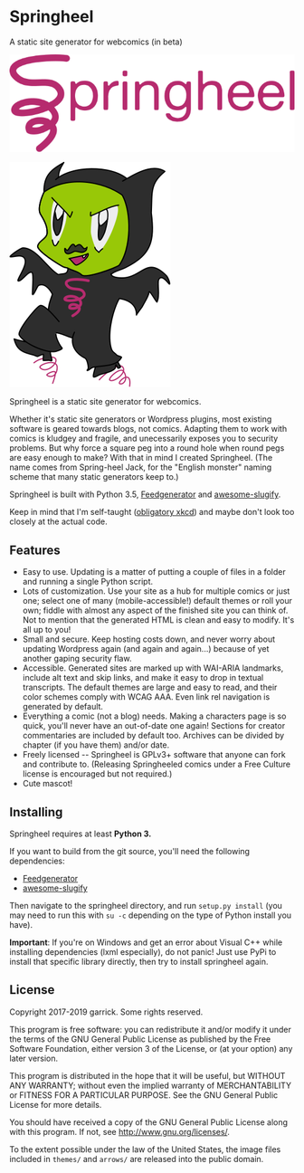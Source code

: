# Springheel
A static site generator for webcomics (in beta)

![](springheel-logo.svg)

![](jackie.svg)

Springheel is a static site generator for webcomics.

Whether it's static site generators or Wordpress plugins, most existing software is geared towards blogs, not comics. Adapting them to work with comics is kludgey and fragile, and unecessarily exposes you to security problems. But why force a square peg into a round hole when round pegs are easy enough to make? With that in mind I created Springheel. (The name comes from Spring-heel Jack, for the "English monster" naming scheme that many static generators keep to.)

Springheel is built with Python 3.5, [Feedgenerator](https://github.com/lkiesow/python-feedgen) and [awesome-slugify](https://github.com/dimka665/awesome-slugify).

Keep in mind that I'm self-taught \([obligatory xkcd](http://www.xkcd.com/1513/)\) and maybe don't look too closely at the actual code.

## Features

* Easy to use. Updating is a matter of putting a couple of files in a folder and running a single Python script.
* Lots of customization. Use your site as a hub for multiple comics or just one; select one of many (mobile-accessible!) default themes or roll your own; fiddle with almost any aspect of the finished site you can think of. Not to mention that the generated HTML is clean and easy to modify. It's all up to you!
* Small and secure. Keep hosting costs down, and never worry about updating Wordpress again (and again and again...) because of yet another gaping security flaw.
* Accessible. Generated sites are marked up with WAI-ARIA landmarks, include alt text and skip links, and make it easy to drop in textual transcripts. The default themes are large and easy to read, and their color schemes comply with WCAG AAA. Even link rel navigation is generated by default.
* Everything a comic (not a blog) needs. Making a characters page is so quick, you'll never have an out-of-date one again! Sections for creator commentaries are included by default too. Archives can be divided by chapter (if you have them) and/or date.
* Freely licensed -- Springheel is GPLv3+ software that anyone can fork and contribute to. (Releasing Springheeled comics under a Free Culture license is encouraged but not required.)
* Cute mascot!

## Installing

Springheel requires at least **Python 3.**

If you want to build from the git source, you'll need the following dependencies:

* [Feedgenerator](https://github.com/lkiesow/python-feedgen)
* [awesome-slugify](https://github.com/dimka665/awesome-slugify)

Then navigate to the springheel directory, and run `setup.py install` (you may need to run this with `su -c` depending on the type of Python install you have).

**Important**: If you're on Windows and get an error about Visual C++ while installing dependencies (lxml especially), do not panic! Just use PyPi to install that specific library directly, then try to install springheel again.

## License

Copyright 2017-2019 garrick. Some rights reserved.

This program is free software: you can redistribute it and/or modify it under the terms of the GNU General Public License as published by the Free Software Foundation, either version 3 of the License, or (at your option) any later version.

This program is distributed in the hope that it will be useful, but WITHOUT ANY WARRANTY; without even the implied warranty of
MERCHANTABILITY or FITNESS FOR A PARTICULAR PURPOSE. See the GNU General Public License for more details.

You should have received a copy of the GNU General Public License along with this program. If not, see <http://www.gnu.org/licenses/>.

To the extent possible under the law of the United States, the image files included in `themes/` and `arrows/` are released into the public domain.